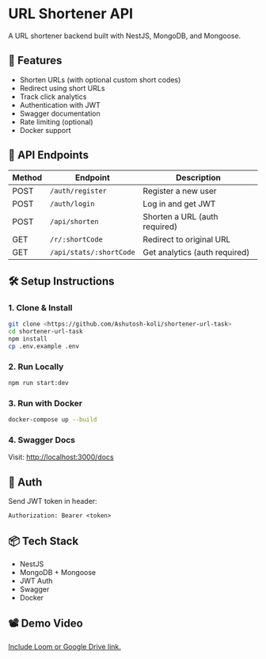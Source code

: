# URL Shortener API

A URL shortener backend built with NestJS, MongoDB, and Mongoose.

## 🔧 Features
- Shorten URLs (with optional custom short codes)
- Redirect using short URLs
- Track click analytics
- Authentication with JWT
- Swagger documentation
- Rate limiting (optional)
- Docker support

## 🧪 API Endpoints

| Method | Endpoint | Description |
|--------|----------|-------------|
| POST   | `/auth/register` | Register a new user |
| POST   | `/auth/login`    | Log in and get JWT |
| POST   | `/api/shorten`   | Shorten a URL (auth required) |
| GET    | `/r/:shortCode`  | Redirect to original URL |
| GET    | `/api/stats/:shortCode` | Get analytics (auth required) |

## 🛠 Setup Instructions

### 1. Clone & Install
```bash
git clone <https://github.com/Ashutosh-koli/shortener-url-task>
cd shortener-url-task
npm install
cp .env.example .env
```

### 2. Run Locally
```bash
npm run start:dev
```

### 3. Run with Docker
```bash
docker-compose up --build
```

### 4. Swagger Docs
Visit: [http://localhost:3000/docs](http://localhost:3000/docs)

## 🔐 Auth
Send JWT token in header:
```
Authorization: Bearer <token>
```

## 📦 Tech Stack
- NestJS
- MongoDB + Mongoose
- JWT Auth
- Swagger
- Docker

## 📽 Demo Video
[Include Loom or Google Drive link.](https://www.loom.com/share/d6755f1f873645e290acee1bfabfdb2c?sid=75bd5641-b9fc-48b5-a833-95e4006f036c)


